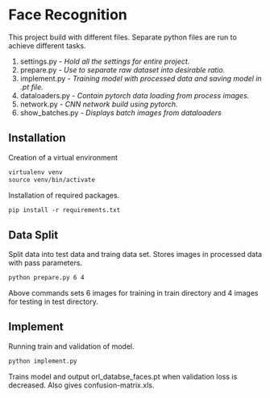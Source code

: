 # Face Recognition

This project build with different files. Separate python files are run to achieve different tasks.

1. settings.py -  *Hold all the settings for entire project.* 
2. prepare.py - *Use to separate raw dataset into desirable ratio.*
3. implement.py - *Training model with processed data and saving model in .pt file.*
4. dataloaders.py - *Contain pytorch data loading from process images.*
5. network.py - *CNN network build using pytorch.*
6. show_batches.py - *Displays batch images from dataloaders*


## Installation

Creation of a virtual environment

```p
virtualenv venv
source venv/bin/activate
```

Installation of required packages.

```p
pip install -r requirements.txt
```

## Data Split

Split data into test data and traing data set. Stores images in processed data with pass parameters.

```bash
python prepare.py 6 4
```

Above commands sets 6 images for training in train directory and 4 images for testing in test directory.


## Implement

Running train and validation of model.

```bash 
python implement.py
```


Trains model and output orl_databse_faces.pt when validation loss is decreased. Also gives confusion-matrix.xls.





 
